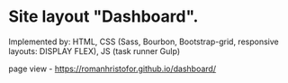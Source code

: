 Site layout "Dashboard".
===

Implemented by: HTML, CSS (Sass, Bourbon, Bootstrap-grid, responsive layouts: DISPLAY FLEX), JS (task runner Gulp)

page view - https://romanhristofor.github.io/dashboard/